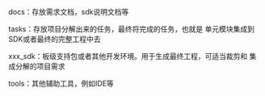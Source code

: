 docs：存放需求文档，sdk说明文档等

tasks：存放项目分解出来的任务，最终将完成的任务，也就是
单元模块集成到SDK或者最终的完整工程中去

xxx_sdk：板级支持包或者其他开发环境。用于生成最终工程，可适当裁剪和
集成分解的项目需求

tools：其他辅助工具，例如IDE等